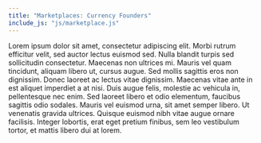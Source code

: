 ```yaml
---
title: "Marketplaces: Currency Founders"
include_js: "js/marketplace.js"
---
```

 Lorem ipsum dolor sit amet, consectetur adipiscing elit. Morbi rutrum efficitur velit, sed auctor lectus euismod sed. Nulla blandit turpis sed sollicitudin consectetur. Maecenas non ultrices mi. Mauris vel quam tincidunt, aliquam libero ut, cursus augue. Sed mollis sagittis eros non dignissim. Donec laoreet ac lectus vitae dignissim. Maecenas vitae ante in est aliquet imperdiet a at nisi. Duis augue felis, molestie ac vehicula in, pellentesque nec enim. Sed laoreet libero et odio elementum, faucibus sagittis odio sodales. Mauris vel euismod urna, sit amet semper libero. Ut venenatis gravida ultrices. Quisque euismod nibh vitae augue ornare facilisis. Integer lobortis, erat eget pretium finibus, sem leo vestibulum tortor, et mattis libero dui at lorem. 